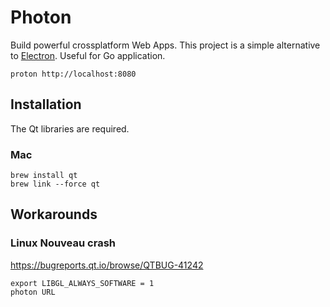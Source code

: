 # Photon

Build powerful crossplatform Web Apps. This project is a simple alternative to [Electron](http://electron.atom.io/).
Useful for Go application.

```
proton http://localhost:8080
```

## Installation

The Qt libraries are required.

### Mac

```
brew install qt
brew link --force qt
```

## Workarounds

### Linux Nouveau crash

https://bugreports.qt.io/browse/QTBUG-41242

```
export LIBGL_ALWAYS_SOFTWARE = 1
photon URL
```
